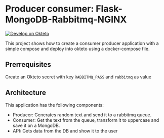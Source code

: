 # Producer consumer: Flask-MongoDB-Rabbitmq-NGINX

[![Develop on Okteto](https://okteto.com/develop-okteto.svg)](https://cloud.okteto.com/deploy?repository=https://github.com/okteto/flask-producer-consumer)

This project shows how to create a consumer producer application with a simple compose and deploy into okteto using a docker-compose file.

## Prerrequisites
Create an Okteto secret with key `RABBITMQ_PASS` and `rabbitmq` as value

## Architecture

This application has the following components:
 - Producer: Generates random text and send it to a rabbitmq queue.
 - Consumer: Get the text from the queue, transform it to uppercase and save it on a MongoDB.
 - API: Gets data from the DB and show it to the user
